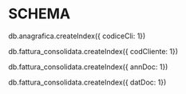 # SCHEMA

db.anagrafica.createIndex({ codiceCli: 1})

db.fattura_consolidata.createIndex({ codCliente: 1})

db.fattura_consolidata.createIndex({ annDoc: 1})

db.fattura_consolidata.createIndex({ datDoc: 1})



